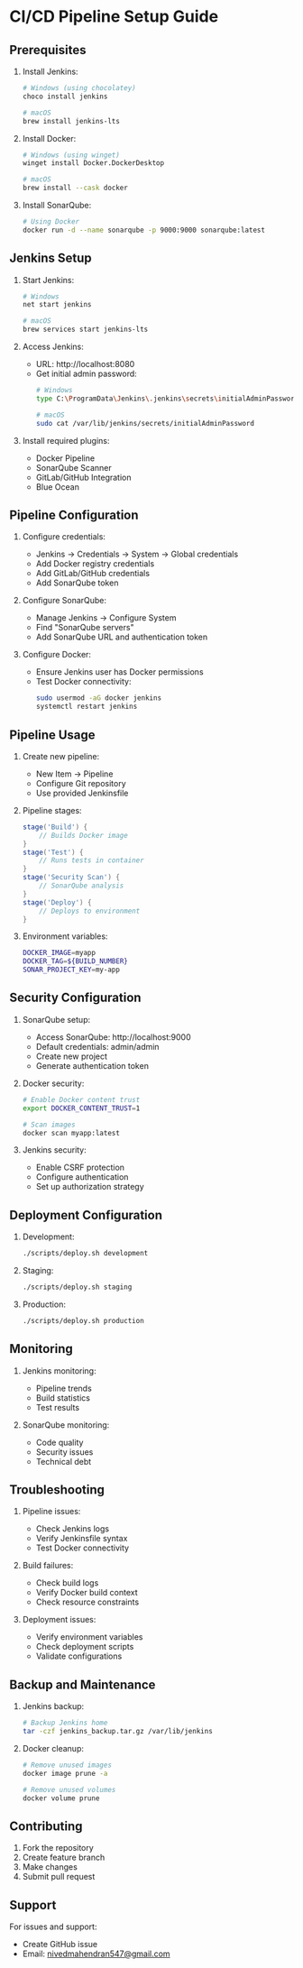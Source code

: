 # CI/CD Pipeline Setup Guide

## Prerequisites

1. Install Jenkins:
   ```bash
   # Windows (using chocolatey)
   choco install jenkins

   # macOS
   brew install jenkins-lts
   ```

2. Install Docker:
   ```bash
   # Windows (using winget)
   winget install Docker.DockerDesktop

   # macOS
   brew install --cask docker
   ```

3. Install SonarQube:
   ```bash
   # Using Docker
   docker run -d --name sonarqube -p 9000:9000 sonarqube:latest
   ```

## Jenkins Setup

1. Start Jenkins:
   ```bash
   # Windows
   net start jenkins

   # macOS
   brew services start jenkins-lts
   ```

2. Access Jenkins:
   - URL: http://localhost:8080
   - Get initial admin password:
     ```bash
     # Windows
     type C:\ProgramData\Jenkins\.jenkins\secrets\initialAdminPassword

     # macOS
     sudo cat /var/lib/jenkins/secrets/initialAdminPassword
     ```

3. Install required plugins:
   - Docker Pipeline
   - SonarQube Scanner
   - GitLab/GitHub Integration
   - Blue Ocean

## Pipeline Configuration

1. Configure credentials:
   - Jenkins → Credentials → System → Global credentials
   - Add Docker registry credentials
   - Add GitLab/GitHub credentials
   - Add SonarQube token

2. Configure SonarQube:
   - Manage Jenkins → Configure System
   - Find "SonarQube servers"
   - Add SonarQube URL and authentication token

3. Configure Docker:
   - Ensure Jenkins user has Docker permissions
   - Test Docker connectivity:
     ```bash
     sudo usermod -aG docker jenkins
     systemctl restart jenkins
     ```

## Pipeline Usage

1. Create new pipeline:
   - New Item → Pipeline
   - Configure Git repository
   - Use provided Jenkinsfile

2. Pipeline stages:
   ```groovy
   stage('Build') {
       // Builds Docker image
   }
   stage('Test') {
       // Runs tests in container
   }
   stage('Security Scan') {
       // SonarQube analysis
   }
   stage('Deploy') {
       // Deploys to environment
   }
   ```

3. Environment variables:
   ```bash
   DOCKER_IMAGE=myapp
   DOCKER_TAG=${BUILD_NUMBER}
   SONAR_PROJECT_KEY=my-app
   ```

## Security Configuration

1. SonarQube setup:
   - Access SonarQube: http://localhost:9000
   - Default credentials: admin/admin
   - Create new project
   - Generate authentication token

2. Docker security:
   ```bash
   # Enable Docker content trust
   export DOCKER_CONTENT_TRUST=1

   # Scan images
   docker scan myapp:latest
   ```

3. Jenkins security:
   - Enable CSRF protection
   - Configure authentication
   - Set up authorization strategy

## Deployment Configuration

1. Development:
   ```bash
   ./scripts/deploy.sh development
   ```

2. Staging:
   ```bash
   ./scripts/deploy.sh staging
   ```

3. Production:
   ```bash
   ./scripts/deploy.sh production
   ```

## Monitoring

1. Jenkins monitoring:
   - Pipeline trends
   - Build statistics
   - Test results

2. SonarQube monitoring:
   - Code quality
   - Security issues
   - Technical debt

## Troubleshooting

1. Pipeline issues:
   - Check Jenkins logs
   - Verify Jenkinsfile syntax
   - Test Docker connectivity

2. Build failures:
   - Check build logs
   - Verify Docker build context
   - Check resource constraints

3. Deployment issues:
   - Verify environment variables
   - Check deployment scripts
   - Validate configurations

## Backup and Maintenance

1. Jenkins backup:
   ```bash
   # Backup Jenkins home
   tar -czf jenkins_backup.tar.gz /var/lib/jenkins
   ```

2. Docker cleanup:
   ```bash
   # Remove unused images
   docker image prune -a

   # Remove unused volumes
   docker volume prune
   ```

## Contributing

1. Fork the repository
2. Create feature branch
3. Make changes
4. Submit pull request

## Support

For issues and support:
- Create GitHub issue
- Email: nivedmahendran547@gmail.com
